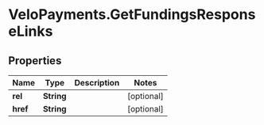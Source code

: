 # VeloPayments.GetFundingsResponseLinks

## Properties

Name | Type | Description | Notes
------------ | ------------- | ------------- | -------------
**rel** | **String** |  | [optional] 
**href** | **String** |  | [optional] 


